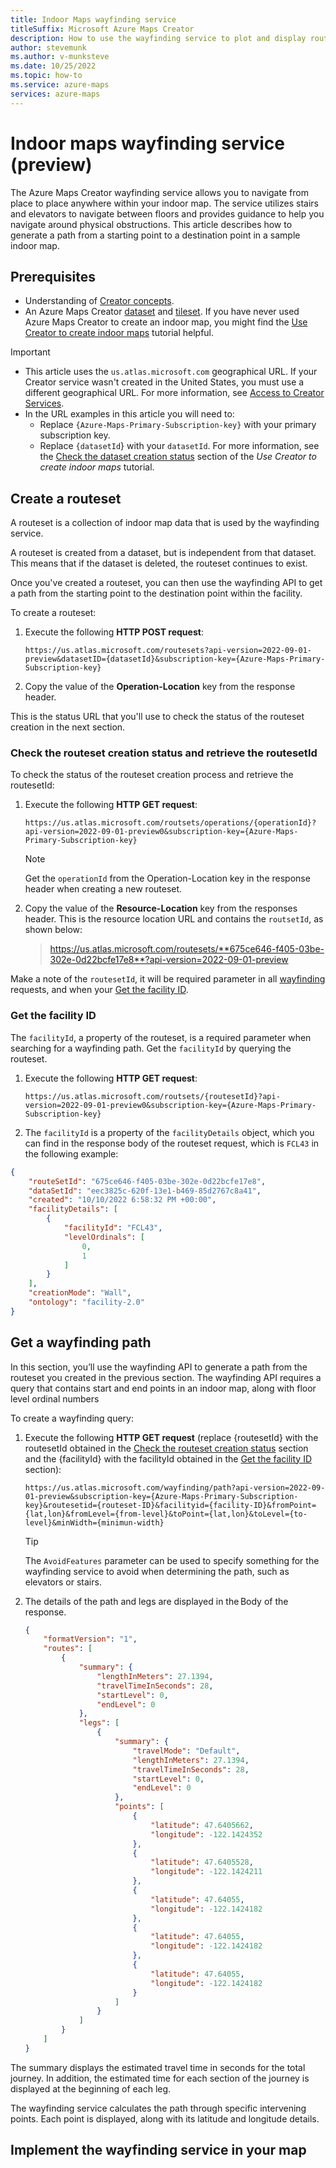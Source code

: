 ```yaml
---
title: Indoor Maps wayfinding service
titleSuffix: Microsoft Azure Maps Creator
description: How to use the wayfinding service to plot and display routes for indoor maps in Microsoft Azure Maps Creator
author: stevemunk
ms.author: v-munksteve
ms.date: 10/25/2022
ms.topic: how-to
ms.service: azure-maps
services: azure-maps
---
```


# Indoor maps wayfinding service (preview)

The Azure Maps Creator wayfinding service allows you to navigate from place to place anywhere within your indoor map. The service utilizes stairs and elevators to navigate between floors and provides guidance to help you navigate around physical obstructions. This article describes how to generate a path from a starting point to a destination point in a sample indoor map.

## Prerequisites

- Understanding of [Creator concepts](creator-indoor-maps.md).
- An Azure Maps Creator [dataset][dataset] and [tileset][tileset]. If you have never used Azure Maps Creator to create an indoor map, you might find the [Use Creator to create indoor maps](tutorial-creator-indoor-maps.md) tutorial helpful.

>[!IMPORTANT]
>
> - This article uses the `us.atlas.microsoft.com` geographical URL. If your Creator service wasn't created in the United States, you must use a different geographical URL. For more information, see [Access to Creator Services][how to manage access to creator services].
> - In the URL examples in this article you will need to:
>   - Replace `{Azure-Maps-Primary-Subscription-key}` with your primary subscription key.
>   - Replace `{datasetId`} with your `datasetId`. For more information, see the [Check the dataset creation status][check dataset creation status] section of the *Use Creator to create indoor maps* tutorial.

## Create a routeset

A routeset is a collection of indoor map data that is used by the wayfinding service.

A routeset is created from a dataset, but is independent from that dataset. This means that if the dataset is deleted, the routeset continues to exist.

Once you've created a routeset, you can then use the wayfinding API to get a path from the starting point to the destination point within the facility.

To create a routeset:

1. Execute the following **HTTP POST request**:

    ```http
    https://us.atlas.microsoft.com/routesets?api-version=2022-09-01-preview&datasetID={datasetId}&subscription-key={Azure-Maps-Primary-Subscription-key} 
    
    ```

1. Copy the value of the **Operation-Location** key from the response header.

This is the status URL that you'll use to check the status of the routeset creation in the next section.

### Check the routeset creation status and retrieve the routesetId

To check the status of the routeset creation process and retrieve the routesetId:

1. Execute the following **HTTP GET request**:

    ```http
    https://us.atlas.microsoft.com/routsets/operations/{operationId}?api-version=2022-09-01-preview0&subscription-key={Azure-Maps-Primary-Subscription-key} 
 
    ```

    > [!NOTE]
    > Get the `operationId` from the Operation-Location key in the response header when creating a new routeset.

1. Copy the value of the **Resource-Location** key from the responses header. This is the resource location URL and contains the `routsetId`, as shown below:

   > https://us.atlas.microsoft.com/routesets/**675ce646-f405-03be-302e-0d22bcfe17e8**?api-version=2022-09-01-preview

Make a note of the `routesetId`, it will be required parameter in all [wayfinding](#get-a-wayfinding-path) requests, and when your [Get the facility ID](#get-the-facility-id).

### Get the facility ID

The `facilityId`, a property of the routeset, is a required parameter when searching for a wayfinding path. Get the `facilityId` by querying the routeset.

1. Execute the following **HTTP GET request**:

    ```http
    https://us.atlas.microsoft.com/routsets/{routesetId}?api-version=2022-09-01-preview0&subscription-key={Azure-Maps-Primary-Subscription-key} 
 
    ```

1. The `facilityId` is a property of the `facilityDetails` object, which you can find in the response body of the routeset request, which is `FCL43` in the following example:

```json
{
    "routeSetId": "675ce646-f405-03be-302e-0d22bcfe17e8",
    "dataSetId": "eec3825c-620f-13e1-b469-85d2767c8a41",
    "created": "10/10/2022 6:58:32 PM +00:00",
    "facilityDetails": [
        {
            "facilityId": "FCL43",
            "levelOrdinals": [
                0,
                1
            ]
        }
    ],
    "creationMode": "Wall",
    "ontology": "facility-2.0"
}
```

## Get a wayfinding path

In this section, you’ll use the wayfinding API to generate a path from the routeset you created in the previous section. The wayfinding API requires a query that contains start and end points in an indoor map, along with floor level ordinal numbers

To create a wayfinding query:

1. Execute the following **HTTP GET request** (replace {routesetId} with the routesetId obtained in the [Check the routeset creation status](#check-the-routeset-creation-status-and-retrieve-the-routesetid) section and the {facilityId} with the facilityId obtained in the [Get the facility ID](#get-the-facility-id) section):

    ```http
    https://us.atlas.microsoft.com/wayfinding/path?api-version=2022-09-01-preview&subscription-key={Azure-Maps-Primary-Subscription-key}&routesetid={routeset-ID}&facilityid={facility-ID}&fromPoint={lat,lon}&fromLevel={from-level}&toPoint={lat,lon}&toLevel={to-level}&minWidth={minimun-width}
    ```

    > [!TIP]
    > The `AvoidFeatures` parameter can be used to specify something for the wayfinding service to avoid when determining the path, such as elevators or stairs.

1. The details of the path and legs are displayed in the Body of the response.

    ```json
    {
        "formatVersion": "1",
        "routes": [
            {
                "summary": {
                    "lengthInMeters": 27.1394,
                    "travelTimeInSeconds": 28,
                    "startLevel": 0,
                    "endLevel": 0
                },
                "legs": [
                    {
                        "summary": {
                            "travelMode": "Default",
                            "lengthInMeters": 27.1394,
                            "travelTimeInSeconds": 28,
                            "startLevel": 0,
                            "endLevel": 0
                        },
                        "points": [
                            {
                                "latitude": 47.6405662,
                                "longitude": -122.1424352
                            },
                            {
                                "latitude": 47.6405528,
                                "longitude": -122.1424211
                            },
                            {
                                "latitude": 47.64055,
                                "longitude": -122.1424182
                            },
                            {
                                "latitude": 47.64055,
                                "longitude": -122.1424182
                            },
                            {
                                "latitude": 47.64055,
                                "longitude": -122.1424182
                            }
                        ]
                    }
                ]
            }
        ]
    }
    ```

The summary displays the estimated travel time in seconds for the total journey. In addition, the estimated time for each section of the journey is displayed at the beginning of each leg.

The wayfinding service calculates the path through specific intervening points. Each point is displayed, along with its latitude and longitude details.

## Implement the wayfinding service in your map

[dataset]: creator-indoor-maps.md#dataset
[tileset]: creator-indoor-maps.md#tilesets
[how to manage access to creator services]: how-to-manage-creator.md#access-to-creator-services
[check dataset creation status]: tutorial-creator-indoor-maps.md#check-the-dataset-creation-status
